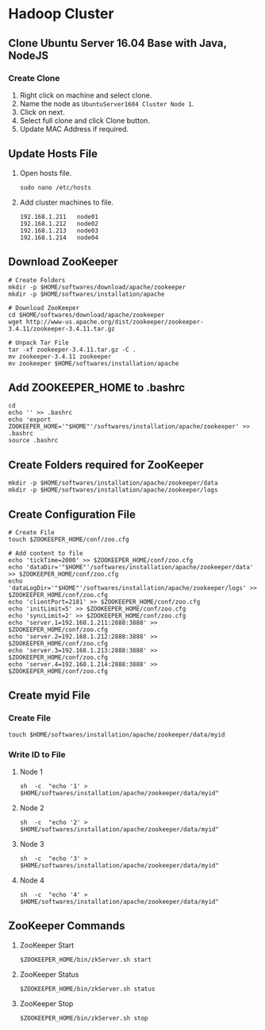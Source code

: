 
# Hadoop Cluster

## Clone Ubuntu Server 16.04 Base with Java, NodeJS
### Create Clone
1. Right click on machine and select clone.
2. Name the node as ```UbuntuServer1604 Cluster Node 1```.
3. Click on next.
4. Select full clone and click Clone button.
5. Update MAC Address if required.

## Update Hosts File
1. Open hosts file.
	```
	sudo nano /etc/hosts
	```
2. Add cluster machines to file.
	```
	192.168.1.211	node01
	192.168.1.212	node02
	192.168.1.213	node03
	192.168.1.214	node04
	```

## Download ZooKeeper
```
# Create Folders
mkdir -p $HOME/softwares/download/apache/zookeeper
mkdir -p $HOME/softwares/installation/apache

# Download ZooKeeper
cd $HOME/softwares/download/apache/zookeeper
wget http://www-us.apache.org/dist/zookeeper/zookeeper-3.4.11/zookeeper-3.4.11.tar.gz

# Unpack Tar File
tar -xf zookeeper-3.4.11.tar.gz -C .
mv zookeeper-3.4.11 zookeeper
mv zookeeper $HOME/softwares/installation/apache
```

## Add ZOOKEEPER_HOME to .bashrc
```
cd
echo '' >> .bashrc
echo 'export ZOOKEEPER_HOME='"$HOME"'/softwares/installation/apache/zookeeper' >> .bashrc
source .bashrc
```

## Create Folders required for ZooKeeper
```
mkdir -p $HOME/softwares/installation/apache/zookeeper/data
mkdir -p $HOME/softwares/installation/apache/zookeeper/logs
```

## Create Configuration File
```
# Create File
touch $ZOOKEEPER_HOME/conf/zoo.cfg

# Add content to file
echo 'tickTime=2000' >> $ZOOKEEPER_HOME/conf/zoo.cfg
echo 'dataDir='"$HOME"'/softwares/installation/apache/zookeeper/data' >> $ZOOKEEPER_HOME/conf/zoo.cfg
echo 'dataLogDir='"$HOME"'/softwares/installation/apache/zookeeper/logs' >> $ZOOKEEPER_HOME/conf/zoo.cfg
echo 'clientPort=2181' >> $ZOOKEEPER_HOME/conf/zoo.cfg
echo 'initLimit=5' >> $ZOOKEEPER_HOME/conf/zoo.cfg
echo 'syncLimit=2' >> $ZOOKEEPER_HOME/conf/zoo.cfg
echo 'server.1=192.168.1.211:2888:3888' >> $ZOOKEEPER_HOME/conf/zoo.cfg
echo 'server.2=192.168.1.212:2888:3888' >> $ZOOKEEPER_HOME/conf/zoo.cfg
echo 'server.3=192.168.1.213:2888:3888' >> $ZOOKEEPER_HOME/conf/zoo.cfg
echo 'server.4=192.168.1.214:2888:3888' >> $ZOOKEEPER_HOME/conf/zoo.cfg
```

## Create myid File
### Create File
```
touch $HOME/softwares/installation/apache/zookeeper/data/myid
```
### Write ID to File
1. Node 1
	```
	sh  -c  "echo '1' > $HOME/softwares/installation/apache/zookeeper/data/myid"
	```
2. Node 2
	```
	sh  -c  "echo '2' > $HOME/softwares/installation/apache/zookeeper/data/myid"
	```
3. Node 3
	```
	sh  -c  "echo '3' > $HOME/softwares/installation/apache/zookeeper/data/myid"
	```
4. Node 4
	```
	sh  -c  "echo '4' > $HOME/softwares/installation/apache/zookeeper/data/myid"
	```

## ZooKeeper Commands
1. ZooKeeper Start
	```
	$ZOOKEEPER_HOME/bin/zkServer.sh start
	```
2. ZooKeeper Status
	```
	$ZOOKEEPER_HOME/bin/zkServer.sh status
	```
3. ZooKeeper Stop
	```
	$ZOOKEEPER_HOME/bin/zkServer.sh stop
	```
